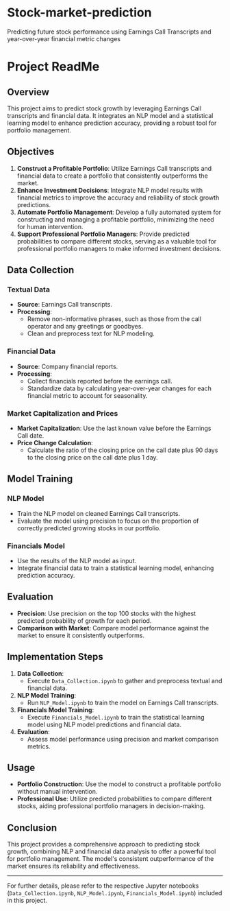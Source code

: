 # Stock-market-prediction
Predicting future stock performance using Earnings Call Transcripts and year-over-year financial metric changes
# Project ReadMe

## Overview

This project aims to predict stock growth by leveraging Earnings Call transcripts and financial data. It integrates an NLP model and a statistical learning model to enhance prediction accuracy, providing a robust tool for portfolio management.

## Objectives

1. **Construct a Profitable Portfolio**: Utilize Earnings Call transcripts and financial data to create a portfolio that consistently outperforms the market.
2. **Enhance Investment Decisions**: Integrate NLP model results with financial metrics to improve the accuracy and reliability of stock growth predictions.
3. **Automate Portfolio Management**: Develop a fully automated system for constructing and managing a profitable portfolio, minimizing the need for human intervention.
4. **Support Professional Portfolio Managers**: Provide predicted probabilities to compare different stocks, serving as a valuable tool for professional portfolio managers to make informed investment decisions.

## Data Collection

### Textual Data
- **Source**: Earnings Call transcripts.
- **Processing**: 
  - Remove non-informative phrases, such as those from the call operator and any greetings or goodbyes.
  - Clean and preprocess text for NLP modeling.

### Financial Data
- **Source**: Company financial reports.
- **Processing**:
  - Collect financials reported before the earnings call.
  - Standardize data by calculating year-over-year changes for each financial metric to account for seasonality.

### Market Capitalization and Prices
- **Market Capitalization**: Use the last known value before the Earnings Call date.
- **Price Change Calculation**: 
  - Calculate the ratio of the closing price on the call date plus 90 days to the closing price on the call date plus 1 day.

## Model Training

### NLP Model
- Train the NLP model on cleaned Earnings Call transcripts.
- Evaluate the model using precision to focus on the proportion of correctly predicted growing stocks in our portfolio.

### Financials Model
- Use the results of the NLP model as input.
- Integrate financial data to train a statistical learning model, enhancing prediction accuracy.

## Evaluation

- **Precision**: Use precision on the top 100 stocks with the highest predicted probability of growth for each period.
- **Comparison with Market**: Compare model performance against the market to ensure it consistently outperforms.

## Implementation Steps

1. **Data Collection**:
   - Execute `Data_Collection.ipynb` to gather and preprocess textual and financial data.
2. **NLP Model Training**:
   - Run `NLP_Model.ipynb` to train the model on Earnings Call transcripts.
3. **Financials Model Training**:
   - Execute `Financials_Model.ipynb` to train the statistical learning model using NLP model predictions and financial data.
4. **Evaluation**:
   - Assess model performance using precision and market comparison metrics.

## Usage

- **Portfolio Construction**: Use the model to construct a profitable portfolio without manual intervention.
- **Professional Use**: Utilize predicted probabilities to compare different stocks, aiding professional portfolio managers in decision-making.

## Conclusion

This project provides a comprehensive approach to predicting stock growth, combining NLP and financial data analysis to offer a powerful tool for portfolio management. The model's consistent outperformance of the market ensures its reliability and effectiveness.

---

For further details, please refer to the respective Jupyter notebooks (`Data_Collection.ipynb`, `NLP_Model.ipynb`, `Financials_Model.ipynb`) included in this project.

